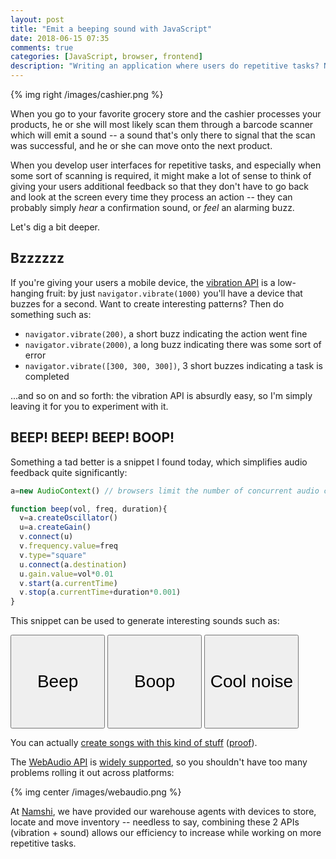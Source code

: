 ```yaml
---
layout: post
title: "Emit a beeping sound with JavaScript"
date: 2018-06-15 07:35
comments: true
categories: [JavaScript, browser, frontend]
description: "Writing an application where users do repetitive tasks? Nothing better than emitting a sound whenever something happens."
---
```


{% img right /images/cashier.png %}

When you go to your favorite grocery store and the cashier processes your products,
he or she will most likely scan them through a barcode scanner which will emit a
sound -- a sound that's only there to signal that the scan was successful, and
he or she can move onto the next product.

When you develop user interfaces for repetitive tasks, and especially when some sort
of scanning is required, it might make a lot of sense to think of giving your
users additional feedback so that they don't have to go back and look at the screen
every time they process an action -- they can probably simply *hear* a confirmation
sound, or *feel* an alarming buzz.

Let's dig a bit deeper.

<!-- more -->

## Bzzzzzz

If you're giving your users a mobile device, the [vibration API](https://developer.mozilla.org/en-US/docs/Web/API/Vibration_API)
is a low-hanging fruit: by just `navigator.vibrate(1000)` you'll have a device
that buzzes for a second. Want to create interesting patterns? Then do something
such as:

* `navigator.vibrate(200)`, a short buzz indicating the action went fine
* `navigator.vibrate(2000)`, a long buzz indicating there was some sort of error
* `navigator.vibrate([300, 300, 300])`, 3 short buzzes indicating a task is completed

...and so on and so forth: the vibration API is absurdly easy, so I'm simply leaving
it for you to experiment with it.

## BEEP! BEEP! BEEP! BOOP!

Something a tad better is a snippet I found today, which simplifies audio feedback
quite significantly:

``` js
a=new AudioContext() // browsers limit the number of concurrent audio contexts, so you better re-use'em

function beep(vol, freq, duration){
  v=a.createOscillator()
  u=a.createGain()
  v.connect(u)
  v.frequency.value=freq
  v.type="square"
  u.connect(a.destination)
  u.gain.value=vol*0.01
  v.start(a.currentTime)
  v.stop(a.currentTime+duration*0.001)
}
```

<script type="text/javascript">
a=new AudioContext()
function beep(vol, freq, duration){
  v=a.createOscillator()
  u=a.createGain()
  v.connect(u)
  v.frequency.value=freq
  v.type="square"
  u.connect(a.destination)
  u.gain.value=vol*0.01
  v.start(a.currentTime)
  v.stop(a.currentTime+duration*0.001)
}
</script>

This snippet can be used to generate interesting sounds such as:

<button style="width: 30%; height: 150px; font-size: 2em" onclick="beep(100, 520, 200)">Beep</button>
<button style="width: 30%; height: 150px; font-size: 2em" onclick="beep(999, 220, 300)">Boop</button>
<button style="width: 30%; height: 150px; font-size: 2em" onclick="beep(999, 210, 800); beep(999, 500, 800);">Cool noise</button>

You can actually [create songs with this kind of stuff](https://www.beepbox.co) ([proof](https://www.beepbox.co/#6n42s6k7l02e0zt9m0a7g0Dj9i1r1o323200T1d0c2AbF0B0V7Q2500Pd4c0E7171T1d1c0A2F1B7V1Q4000Pf700E8911T0w4f1d1c0h8v1T0w1f1d1c0h0v0T0w2f3d1c0h0v2T1d1c0A2F1B8V1Q4000Pa600E8901T1d1c0A3F0B8V1Q5310Pcda0E0631T1d1c0A1F0B0V1Q7300Pebc0E06b1T2w1d1v3T2w1d1v2T2w4d1v4T2w4d1v4b4x8i4w004xgB88smAa2g04q74x4i4N8j51ci4M844N0k4Ngk4xck4g830w430Al0kxdUxh8N4z4264kh8i4x8k5h8O438i4x820C8k9h8h40018h4N4h4N4j4h4hgR0i0g4g4g018y8i8y8x8x8y4w020h80404hp288kPUj7gM7bN74cyRCfeXJjJOe8VKlBVEqMQxYHaOI_fPYyTpTtGqWMTkQxLFF38QQxA6W2F31xBE6AdwraWWlevMgVop2Addmjgswd58mCOSUdBBA3tpnnjpmYlljARpdejjCddapAFHB4TpGStICGqWoAoRFH84idFIa9QKh8YBhpIp5O0rntuw0C5ctM96CC2GFFwkPQllkQRFFHHFFwtc_sgM71chN38JpzPKXlWD9UxwelBVMqMRxVE39zwhOFxQj_ifXyu9KOqsCD4fbwo233tpp0TSlRQSlwFBF0j7i7uelcbByOxMgWwQ1j2w2gt0i7NUGAdl8qp4dcA6UyTn1FLGJ3m3r3N0dC6j6i2VlEqraHgFxU2h1i2CzdKH2CdcVoK0aoCmm1G3i6CGEdgqgGpCi0rgS5Rj20ySMdllwqgRwi0gOGhFzUOGUdgqgJdlgqwQCk04NFwpho2Cyw58aqa0kwqqagkQk0F1jhg2A5d58aqa0kwFEE1i1jc0H3m6AK000)).

The [WebAudio API](https://developer.mozilla.org/en-US/docs/Web/API/Web_Audio_API) is [widely supported](https://caniuse.com/#search=AudioContext), so you shouldn't have too many problems
rolling it out across platforms:

{% img center /images/webaudio.png %}

At [Namshi](https://www.namshi.com), we have provided our warehouse agents with devices to store, locate and
move inventory -- needless to say, combining these 2 APIs (vibration + sound) allows
our efficiency to increase while working on more repetitive tasks.
